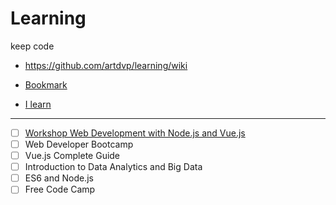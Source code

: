 # Learning

keep code

- https://github.com/artdvp/learning/wiki

- [Bookmark](/md/bookmarkcode.md)

- [I learn](/project/README.md)

-----

- [ ] [Workshop Web Development with Node.js and Vue.js](http://www.itdevclub.com/?p=1548)
- [ ] Web Developer Bootcamp
- [ ] Vue.js Complete Guide
- [ ] Introduction to Data Analytics and Big Data
- [ ] ES6 and Node.js
- [ ] Free Code Camp
